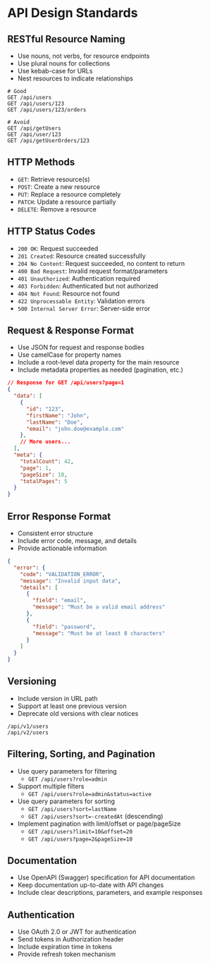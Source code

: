 # API Design Standards

## RESTful Resource Naming

- Use nouns, not verbs, for resource endpoints
- Use plural nouns for collections
- Use kebab-case for URLs
- Nest resources to indicate relationships

```http
# Good
GET /api/users
GET /api/users/123
GET /api/users/123/orders

# Avoid
GET /api/getUsers
GET /api/user/123
GET /api/getUserOrders/123
```

## HTTP Methods

- `GET`: Retrieve resource(s)
- `POST`: Create a new resource
- `PUT`: Replace a resource completely
- `PATCH`: Update a resource partially
- `DELETE`: Remove a resource

## HTTP Status Codes

- `200 OK`: Request succeeded
- `201 Created`: Resource created successfully
- `204 No Content`: Request succeeded, no content to return
- `400 Bad Request`: Invalid request format/parameters
- `401 Unauthorized`: Authentication required
- `403 Forbidden`: Authenticated but not authorized
- `404 Not Found`: Resource not found
- `422 Unprocessable Entity`: Validation errors
- `500 Internal Server Error`: Server-side error

## Request & Response Format

- Use JSON for request and response bodies
- Use camelCase for property names
- Include a root-level data property for the main resource
- Include metadata properties as needed (pagination, etc.)

```json
// Response for GET /api/users?page=1
{
  "data": [
    {
      "id": "123",
      "firstName": "John",
      "lastName": "Doe",
      "email": "john.doe@example.com"
    },
    // More users...
  ],
  "meta": {
    "totalCount": 42,
    "page": 1,
    "pageSize": 10,
    "totalPages": 5
  }
}
```

## Error Response Format

- Consistent error structure
- Include error code, message, and details
- Provide actionable information

```json
{
  "error": {
    "code": "VALIDATION_ERROR",
    "message": "Invalid input data",
    "details": [
      {
        "field": "email",
        "message": "Must be a valid email address"
      },
      {
        "field": "password",
        "message": "Must be at least 8 characters"
      }
    ]
  }
}
```

## Versioning

- Include version in URL path
- Support at least one previous version
- Deprecate old versions with clear notices

```http
/api/v1/users
/api/v2/users
```

## Filtering, Sorting, and Pagination

- Use query parameters for filtering
  - `GET /api/users?role=admin`
- Support multiple filters
  - `GET /api/users?role=admin&status=active`
- Use query parameters for sorting
  - `GET /api/users?sort=lastName`
  - `GET /api/users?sort=-createdAt` (descending)
- Implement pagination with limit/offset or page/pageSize
  - `GET /api/users?limit=10&offset=20`
  - `GET /api/users?page=2&pageSize=10`

## Documentation

- Use OpenAPI (Swagger) specification for API documentation
- Keep documentation up-to-date with API changes
- Include clear descriptions, parameters, and example responses

## Authentication

- Use OAuth 2.0 or JWT for authentication
- Send tokens in Authorization header
- Include expiration time in tokens
- Provide refresh token mechanism
